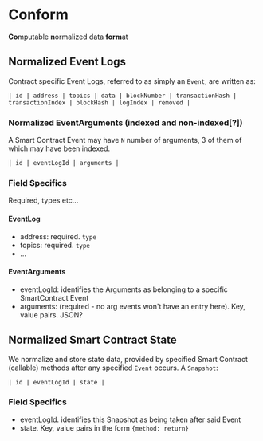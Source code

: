 # Conform
**Co**mputable **n**ormalized data **form**at

## Normalized Event Logs
Contract specific Event Logs, referred to as simply an `Event`, are written as:

    | id | address | topics | data | blockNumber | transactionHash | transactionIndex | blockHash | logIndex | removed |

### Normalized EventArguments (indexed and non-indexed[?])
A Smart Contract Event may have `N` number of arguments, 3 of them of which may have been indexed.

    | id | eventLogId | arguments |

### Field Specifics
Required, types etc...

#### EventLog
* address: required. `type`
* topics: required. `type`
* ...

#### EventArguments
* eventLogId: identifies the Arguments as belonging to a specific SmartContract Event
* arguments: (required - no arg events won't have an entry here). Key, value pairs. JSON?

## Normalized Smart Contract State
We normalize and store state data, provided by specified Smart Contract (callable) methods after any
specified `Event` occurs. A `Snapshot`:

    | id | eventLogId | state |

### Field Specifics
* eventLogId. identifies this Snapshot as being taken after said Event
* state. Key, value pairs in the form `{method: return}` 
